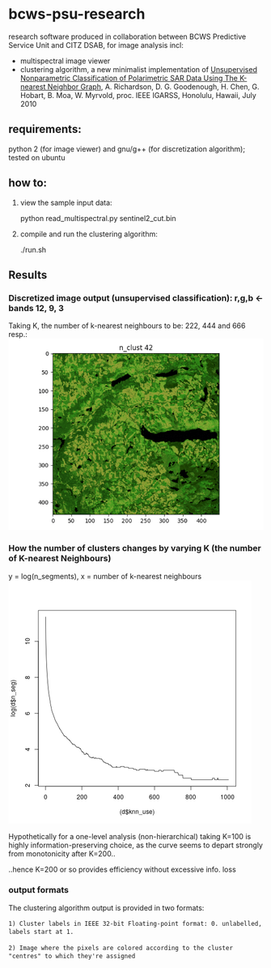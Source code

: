 # bcws-psu-research
research software produced in collaboration between BCWS Predictive Service Unit and CITZ DSAB, for image analysis incl:

* multispectral image viewer
* clustering algorithm, a new minimalist implementation of [Unsupervised Nonparametric Classification of Polarimetric SAR Data Using The K-nearest Neighbor Graph](http://ashlinrichardson.com/uvic/papers/2010_richardson_igarss.pdf), A. Richardson, D. G. Goodenough, H. Chen, G. Hobart, B. Moa, W. Myrvold, proc. IEEE IGARSS, Honolulu, Hawaii, July 2010
    
## requirements:
python 2 (for image viewer) and gnu/g++ (for discretization algorithm); tested on ubuntu

## how to:
1) view the sample input data:

    python read_multispectral.py sentinel2_cut.bin

2) compile and run the clustering algorithm:

    ./run.sh

## Results
### Discretized image output (unsupervised classification): r,g,b <- bands 12, 9, 3
Taking K, the number of k-nearest neighbours to be: 222, 444 and 666 resp.:
![alt text](output/b_12-9-3_k222-444-666.gif)

### How the number of clusters changes by varying K (the number of K-nearest Neighbours)
y = log(n_segments), x = number of k-nearest neighbours 
![alt text](output/plot.png)

Hypothetically for a one-level analysis (non-hierarchical) taking K=100 is highly information-preserving choice, as the curve seems to depart strongly from monotonicity after K=200..

..hence K=200 or so provides efficiency without excessive info. loss
### output formats
The clustering algorithm output is provided in two formats:

    1) Cluster labels in IEEE 32-bit Floating-point format: 0. unlabelled, labels start at 1.
        
    2) Image where the pixels are colored according to the cluster "centres" to which they're assigned
